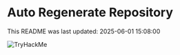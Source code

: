 # Auto Regenerate Repository

This README was last updated: 2025-06-01 15:08:00

 ![TryHackMe](https://tryhackme.com/badge/533634)